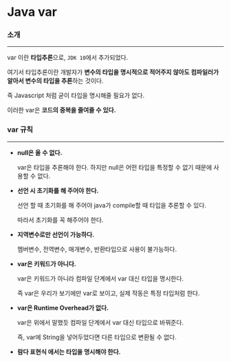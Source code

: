 # Java var

### 소개

---

var 이란 **타입추론**으로, `JDK 10`에서 추가되었다.

여기서 타입추론이란 개발자가 **변수의 타입을 명시적으로 적어주지 않아도 컴파일러가 알아서 변수의 타입을 추론**하는 것이다.

즉 Javascript 처럼 굳이 타입을 명시해줄 필요가 없다.

이러한 var은 **코드의 중복을 줄여줄 수 있다.**

### var 규칙

---

- **null은 올 수 없다.**

  var은 타입을 추론해야 한다. 하지만 null은 어떤 타입을 특정할 수 없기 때문에 사용할 수 없다.

- **선언 시 초기화를 해 주어야 한다.**

  선언 할 때 초기화를 해 주어야 java가 compile할 때 타입을 추론할 수 있다.

  따라서 초기화를 꼭 해주어야 한다.

- **지역변수로만 선언이 가능하다.**

  멤버변수, 전역변수, 매개변수, 반환타입으로 사용이 불가능하다.

- **var은 키워드가 아니다.**

  var은 키워드가 아니라 컴파일 단계에서 var 대신 타입을 명시한다.

  즉 var은 우리가 보기에만 var로 보이고, 실제 작동은 특정 타입처럼 한다.

- **var은 Runtime Overhead가 없다.**

  var은 위에서 말했듯 컴파일 단계에서 var 대신 타입으로 바꿔준다.

  즉, var에 String을 넣어두었다면 다른 타입으로 변환될 수 없다.

- **람다 표현식 에서는 타입을 명시해야 한다.**



